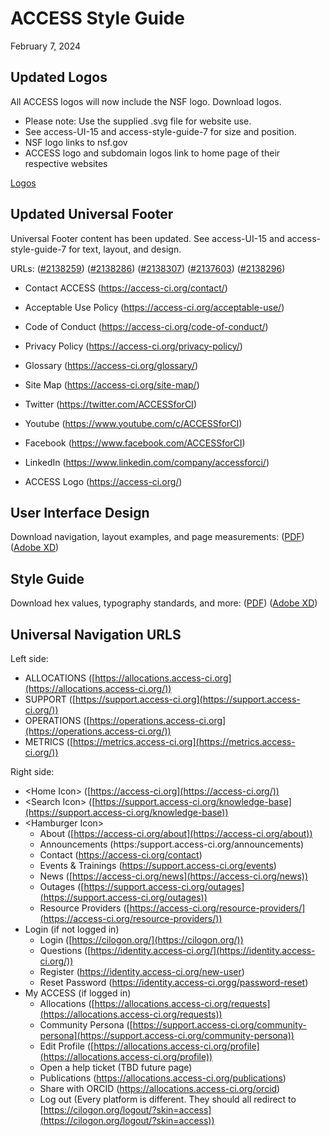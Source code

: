 # ACCESS Style Guide

February 7, 2024

## Updated Logos

All ACCESS logos will now include the NSF logo. Download logos.

- Please note: Use the supplied .svg file for website use.
- See access-UI-15 and access-style-guide-7 for size and position.
- NSF logo links to nsf.gov
- ACCESS logo and subdomain logos link to home page of their respective websites

[Logos](https://github.com/access-ci-org/Web_and_Branding/tree/master/logos)

## Updated Universal Footer

Universal Footer content has been updated. See access-UI-15 and access-style-guide-7 for text, layout, and design.

URLs:
([#2138259](https://www.nsf.gov/awardsearch/showAward?AWD_ID=2138259&HistoricalAwards=false))
([#2138286](https://www.nsf.gov/awardsearch/showAward?AWD_ID=2138286&HistoricalAwards=false))
([#2138307](https://www.nsf.gov/awardsearch/showAward?AWD_ID=2138307&HistoricalAwards=false))
([#2137603](https://www.nsf.gov/awardsearch/showAward?AWD_ID=2137603&HistoricalAwards=false))
([#2138296](https://www.nsf.gov/awardsearch/showAward?AWD_ID=2138296&HistoricalAwards=false))

- Contact ACCESS (https://access-ci.org/contact/)

- Acceptable Use Policy (https://access-ci.org/acceptable-use/)

- Code of Conduct (https://access-ci.org/code-of-conduct/)

- Privacy Policy (https://access-ci.org/privacy-policy/)

- Glossary (https://access-ci.org/glossary/)

- Site Map (https://access-ci.org/site-map/)

- Twitter (https://twitter.com/ACCESSforCI)

- Youtube (https://www.youtube.com/c/ACCESSforCI)

- Facebook (https://www.facebook.com/ACCESSforCI)

- LinkedIn (https://www.linkedin.com/company/accessforci/)

- ACCESS Logo (https://access-ci.org/)

## User Interface Design

Download navigation, layout examples, and page measurements:
([PDF](https://github.com/access-ci-org/Web_and_Branding/blob/master/access-UI-15.pdf))
([Adobe XD](https://github.com/access-ci-org/Web_and_Branding/blob/master/access-UI-15.xd))

## Style Guide

Download hex values, typography standards, and more:
([PDF](https://github.com/access-ci-org/Web_and_Branding/blob/master/access-style-guide-7.pdf))
([Adobe XD](https://github.com/access-ci-org/Web_and_Branding/blob/master/access-style-guide-7.xd))

## Universal Navigation URLS

Left side:

- ALLOCATIONS ([https://allocations.access-ci.org](https://allocations.access-ci.org/))
- SUPPORT ([https://support.access-ci.org](https://support.access-ci.org/))
- OPERATIONS ([https://operations.access-ci.org](https://operations.access-ci.org/))
- METRICS ([https://metrics.access-ci.org](https://metrics.access-ci.org/))

Right side:

- \<Home Icon\> ([https://access-ci.org](https://access-ci.org/))
- \<Search Icon\> ([https://support.access-ci.org/knowledge-base](https://support.access-ci.org/knowledge-base))
- \<Hamburger Icon\>
  - About ([https://access-ci.org/about](https://access-ci.org/about))
  - Announcements (https:/support.access-ci.org/announcements)
  - Contact (https://access-ci.org/contact)
  - Events & Trainings (https://support.access-ci.org/events)
  - News ([https://access-ci.org/news](https://access-ci.org/news))
  - Outages ([https://support.access-ci.org/outages](https://support.access-ci.org/outages))
  - Resource Providers ([https://access-ci.org/resource-providers/](https://access-ci.org/resource-providers/))
- Login (if not logged in)
  - Login ([https://cilogon.org/](https://cilogon.org/))
  - Questions ([https://identity.access-ci.org/](https://identity.access-ci.org/))
  - Register (https://identity.access-ci.org/new-user)
  - Reset Password (https://identity.access-ci.orgg/password-reset)
- My ACCESS (if logged in)
  - Allocations ([https://allocations.access-ci.org/requests](https://allocations.access-ci.org/requests))
  - Community Persona ([https://support.access-ci.org/community-persona](https://support.access-ci.org/community-persona))
  - Edit Profile ([https://allocations.access-ci.org/profile](https://allocations.access-ci.org/profile))
  - Open a help ticket (TBD future page)
  - Publications (https://allocations.access-ci.org/publications)
  - Share with ORCID (https://allocations.access-ci.org/orcid)
  - Log out (Every platform is different. They should all redirect to [https://cilogon.org/logout/?skin=access](https://cilogon.org/logout/?skin=access))

##
